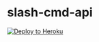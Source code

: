 # slash-cmd-api


[![Deploy to Heroku](https://www.herokucdn.com/deploy/button.png)](https://heroku.com/deploy)
